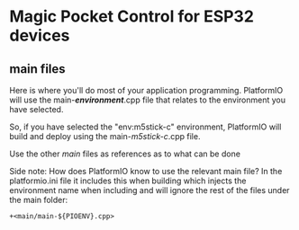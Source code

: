 # Magic Pocket Control for ESP32 devices
## main files

Here is where you'll do most of your application programming. PlatformIO will use the main-***environment***.cpp file that relates to the environment you have selected.

So, if you have selected the "env:m5stick-c" environment, PlatformIO will build and deploy using the main-*m5stick-c*.cpp file.

Use the other *main* files as references as to what can be done

Side note: How does PlatformIO know to use the relevant main file? In the platformio.ini file it includes this when building which injects the environment name when including and will ignore the rest of the files under the main folder:
```
+<main/main-${PIOENV}.cpp>
```